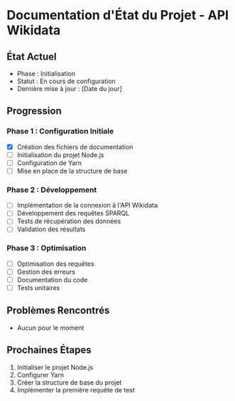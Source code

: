 # Documentation d'État du Projet - API Wikidata

## État Actuel
- Phase : Initialisation
- Statut : En cours de configuration
- Dernière mise à jour : [Date du jour]

## Progression
### Phase 1 : Configuration Initiale
- [x] Création des fichiers de documentation
- [ ] Initialisation du projet Node.js
- [ ] Configuration de Yarn
- [ ] Mise en place de la structure de base

### Phase 2 : Développement
- [ ] Implémentation de la connexion à l'API Wikidata
- [ ] Développement des requêtes SPARQL
- [ ] Tests de récupération des données
- [ ] Validation des résultats

### Phase 3 : Optimisation
- [ ] Optimisation des requêtes
- [ ] Gestion des erreurs
- [ ] Documentation du code
- [ ] Tests unitaires

## Problèmes Rencontrés
- Aucun pour le moment

## Prochaines Étapes
1. Initialiser le projet Node.js
2. Configurer Yarn
3. Créer la structure de base du projet
4. Implémenter la première requête de test 